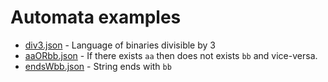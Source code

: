# Automata examples

* [div3.json](div3.json) - Language of binaries divisible by 3
* [aaORbb.json](aaORbb.json) - If there exists `aa` then does not exists
  `bb` and vice-versa.
* [endsWbb.json](endsWbb.json) - String ends with `bb`
